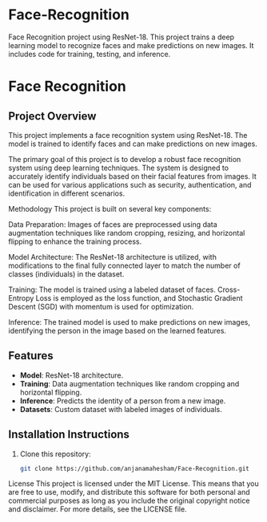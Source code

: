 # Face-Recognition
Face Recognition project using ResNet-18. This project trains a deep learning model to recognize faces and make predictions on new images. It includes code for training, testing, and inference.
# Face Recognition

## Project Overview
This project implements a face recognition system using ResNet-18. The model is trained to identify faces and can make predictions on new images.

The primary goal of this project is to develop a robust face recognition system using deep learning techniques. The system is designed to accurately identify individuals based on their facial features from images. It can be used for various applications such as security, authentication, and identification in different scenarios.

Methodology
This project is built on several key components:

Data Preparation: Images of faces are preprocessed using data augmentation techniques like random cropping, resizing, and horizontal flipping to enhance the training process.

Model Architecture: The ResNet-18 architecture is utilized, with modifications to the final fully connected layer to match the number of classes (individuals) in the dataset.

Training: The model is trained using a labeled dataset of faces. Cross-Entropy Loss is employed as the loss function, and Stochastic Gradient Descent (SGD) with momentum is used for optimization.

Inference: The trained model is used to make predictions on new images, identifying the person in the image based on the learned features.

## Features
- **Model**: ResNet-18 architecture.
- **Training**: Data augmentation techniques like random cropping and horizontal flipping.
- **Inference**: Predicts the identity of a person from a new image.
- **Datasets**: Custom dataset with labeled images of individuals.

## Installation Instructions
1. Clone this repository:
   ```bash
   git clone https://github.com/anjanamahesham/Face-Recognition.git

License
This project is licensed under the MIT License. This means that you are free to use, modify, and distribute this software for both personal and commercial purposes as long as you include the original copyright notice and disclaimer. For more details, see the LICENSE file.
